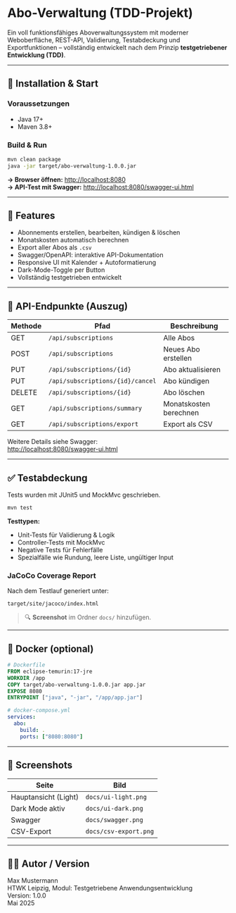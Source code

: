 # Abo-Verwaltung (TDD-Projekt)

<!-- Test für CI/CD -->


Ein voll funktionsfähiges Aboverwaltungssystem mit moderner Weboberfläche, REST-API, Validierung, Testabdeckung und Exportfunktionen – vollständig entwickelt nach dem Prinzip **testgetriebener Entwicklung (TDD)**.

---

## 🔧 Installation & Start

### Voraussetzungen
- Java 17+
- Maven 3.8+

### Build & Run

```bash
mvn clean package
java -jar target/abo-verwaltung-1.0.0.jar
```

**→ Browser öffnen:** [http://localhost:8080](http://localhost:8080)  
**→ API-Test mit Swagger:** [http://localhost:8080/swagger-ui.html](http://localhost:8080/swagger-ui.html)

---

## 🧩 Features

- Abonnements erstellen, bearbeiten, kündigen & löschen
- Monatskosten automatisch berechnen
- Export aller Abos als `.csv`
- Swagger/OpenAPI: interaktive API-Dokumentation
- Responsive UI mit Kalender + Autoformatierung
- Dark-Mode-Toggle per Button
- Vollständig testgetrieben entwickelt

---

## 🔗 API-Endpunkte (Auszug)

| Methode | Pfad                     | Beschreibung                     |
|---------|--------------------------|----------------------------------|
| GET     | `/api/subscriptions`     | Alle Abos                        |
| POST    | `/api/subscriptions`     | Neues Abo erstellen              |
| PUT     | `/api/subscriptions/{id}`| Abo aktualisieren                |
| PUT     | `/api/subscriptions/{id}/cancel` | Abo kündigen              |
| DELETE  | `/api/subscriptions/{id}`| Abo löschen                      |
| GET     | `/api/subscriptions/summary` | Monatskosten berechnen       |
| GET     | `/api/subscriptions/export`  | Export als CSV                 |

Weitere Details siehe Swagger:  
[http://localhost:8080/swagger-ui.html](http://localhost:8080/swagger-ui.html)

---

## ✅ Testabdeckung

Tests wurden mit JUnit5 und MockMvc geschrieben.

```bash
mvn test
```

**Testtypen:**
- Unit-Tests für Validierung & Logik
- Controller-Tests mit MockMvc
- Negative Tests für Fehlerfälle
- Spezialfälle wie Rundung, leere Liste, ungültiger Input

### JaCoCo Coverage Report
Nach dem Testlauf generiert unter:
```
target/site/jacoco/index.html
```

> 🔍 **Screenshot** im Ordner `docs/` hinzufügen.

---

## 🐳 Docker (optional)

```dockerfile
# Dockerfile
FROM eclipse-temurin:17-jre
WORKDIR /app
COPY target/abo-verwaltung-1.0.0.jar app.jar
EXPOSE 8080
ENTRYPOINT ["java", "-jar", "/app/app.jar"]
```

```yaml
# docker-compose.yml
services:
  abo:
    build: .
    ports: ["8080:8080"]
```

---

## 📸 Screenshots

| Seite | Bild |
|-------|------|
| Hauptansicht (Light) | `docs/ui-light.png` |
| Dark Mode aktiv      | `docs/ui-dark.png` |
| Swagger              | `docs/swagger.png` |
| CSV-Export           | `docs/csv-export.png` |

---

## 👨‍💻 Autor / Version

Max Mustermann  
HTWK Leipzig, Modul: Testgetriebene Anwendungsentwicklung  
Version: 1.0.0  
Mai 2025